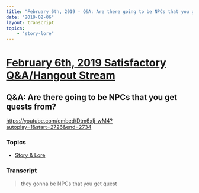 ```yaml
---
title: "February 6th, 2019 - Q&A: Are there going to be NPCs that you get quests from?"
date: "2019-02-06"
layout: transcript
topics: 
    - "story-lore"
---
```

# [February 6th, 2019 Satisfactory Q&A/Hangout Stream](../2019-02-06.md)
## Q&A: Are there going to be NPCs that you get quests from?
https://youtube.com/embed/Dtm6xIj-wM4?autoplay=1&start=2726&end=2734
### Topics
* [Story & Lore](../topics/story-lore.md)

### Transcript

> they gonna be NPCs that you get quest
